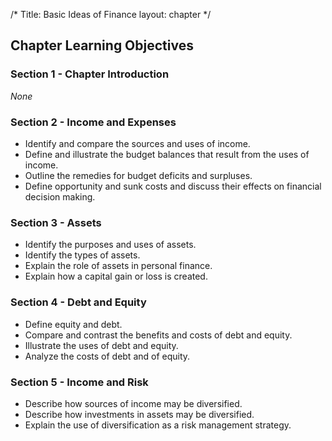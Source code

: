 /*
Title: Basic Ideas of Finance
layout: chapter
*/

## Chapter Learning Objectives

### Section 1 - Chapter Introduction

*None*

### Section 2 - Income and Expenses

- Identify and compare the sources and uses of income.
- Define and illustrate the budget balances that result from the uses of income.
- Outline the remedies for budget deficits and surpluses.
- Define opportunity and sunk costs and discuss their effects on financial decision making.



### Section 3 - Assets

- Identify the purposes and uses of assets.
- Identify the types of assets.
- Explain the role of assets in personal finance.
- Explain how a capital gain or loss is created.



### Section 4 - Debt and Equity

- Define equity and debt.
- Compare and contrast the benefits and costs of debt and equity.
- Illustrate the uses of debt and equity.
- Analyze the costs of debt and of equity.



### Section 5 - Income and Risk

- Describe how sources of income may be diversified.
- Describe how investments in assets may be diversified.
- Explain the use of diversification as a risk management strategy.



